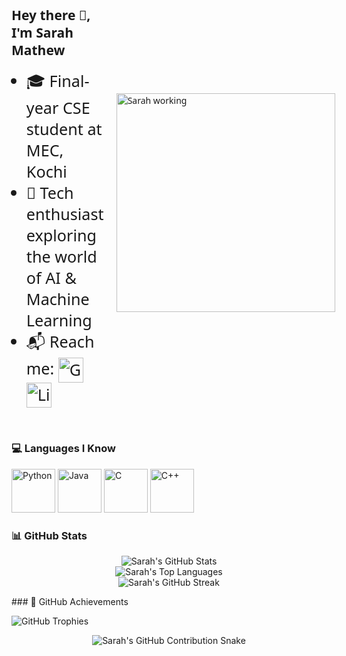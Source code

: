 <div style="display: flex; align-items: center; gap: 20px; font-family: 'Segoe UI', Tahoma, Geneva, Verdana, sans-serif;">
  <div>
    <h2>Hey there 👋, I'm Sarah Mathew</h2>
    <ul>
      <li style="font-size: 1.8em;">🎓 Final-year CSE student at MEC, Kochi</li>
      <li style="font-size: 1.8em;">🤖 Tech enthusiast exploring the world of AI & Machine Learning</li>
      <li style="font-size: 1.8em;">
        📬 Reach me:
        <a href="mailto:sarahchintu2003@gmail.com">
          <img src="https://upload.wikimedia.org/wikipedia/commons/4/4e/Gmail_Icon.png" width="40" align="absmiddle" alt="Gmail">
        </a>
        <a href="https://www.linkedin.com/in/sarah-mathew7/">
          <img src="https://cdn.jsdelivr.net/gh/devicons/devicon/icons/linkedin/linkedin-original.svg" width="40" align="absmiddle" alt="LinkedIn">
        </a>
      </li>
    </ul>
  </div>
  <div>
    <img src="zerah.gif" alt="Sarah working" width="350">
  </div>
</div>
<br>

### 💻 Languages I Know

<p>
  <img src="https://cdn.jsdelivr.net/gh/devicons/devicon/icons/python/python-original.svg" width="70" alt="Python"/>
  <img src="https://cdn.jsdelivr.net/gh/devicons/devicon/icons/java/java-original.svg" width="70" alt="Java"/>
  <img src="https://cdn.jsdelivr.net/gh/devicons/devicon/icons/c/c-original.svg" width="70" alt="C"/>
  <img src="https://cdn.jsdelivr.net/gh/devicons/devicon/icons/cplusplus/cplusplus-original.svg" width="70" alt="C++"/>
</p>

### 📊 GitHub Stats

<p align="center">
  <img src="https://github-readme-stats.vercel.app/api?username=zerah7&show_icons=true&theme=radical&include_all_commits=true&count_private=true" alt="Sarah's GitHub Stats" />
  <br>
  <img src="https://github-readme-stats.vercel.app/api/top-langs/?username=zerah7&layout=compact&theme=radical" alt="Sarah's Top Languages" />
  <br>
 <img src="https://streak-stats.demolab.com?user=sarah20037&theme=radical&hide_border=true" alt="Sarah's GitHub Streak" />

</p>
### 🏅 GitHub Achievements

<p>
  <img src="https://github-profile-trophy.vercel.app/?username=sarah20037&theme=radical&no-frame=true&column=7&margin-w=10" alt="GitHub Trophies" />
</p>

<p align="center">
  <img src="https://raw.githubusercontent.com/sarah20037/sarah20037/output/github-contribution-grid-snake.svg" alt="Sarah's GitHub Contribution Snake"/>
</p>

